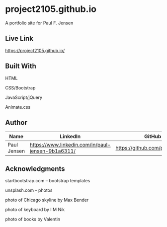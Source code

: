 # project2105.github.io

A portfolio site for Paul F. Jensen

## Live Link 

https://project2105.github.io/

## Built With

HTML

CSS/Bootstrap

JavaScript/jQuery

Animate.css

## Author

Name | LinkedIn | GitHub
---- | -------- | ------
Paul Jensen | https://www.linkedin.com/in/paul-jensen-9b1a6311/ | https://github.com/project2105

## Acknowledgments

startbootstrap.com – bootstrap templates

unsplash.com - photos

  photo of Chicago skyline by Max Bender
  
  photo of keyboard by I M Nik
  
  photo of books by Valentin
